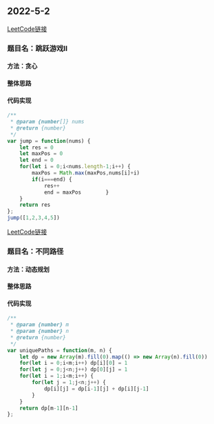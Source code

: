 ## 2022-5-2

[LeetCode链接]()

### 题目名：跳跃游戏Ⅱ

#### 方法：贪心

#### 整体思路

#### 代码实现
```javascript
/**
 * @param {number[]} nums
 * @return {number}
 */
var jump = function(nums) {
    let res = 0
    let maxPos = 0
    let end = 0
    for(let i = 0;i<nums.length-1;i++) {
        maxPos = Math.max(maxPos,nums[i]+i)
        if(i===end) {
            res++
            end = maxPos        }
    }
    return res
};
jump([1,2,3,4,5])
```
[LeetCode链接]()

### 题目名：不同路径

#### 方法：动态规划

#### 整体思路

#### 代码实现
```javascript
/**
 * @param {number} m
 * @param {number} n
 * @return {number}
 */
var uniquePaths = function(m, n) {
    let dp = new Array(m).fill(0).map(() => new Array(n).fill(0))
    for(let i = 0;i<m;i++) dp[i][0] = 1
    for(let j = 0;j<n;j++) dp[0][j] = 1
    for(let i = 1;i<m;i++) {
        for(let j = 1;j<n;j++) {
            dp[i][j] = dp[i-1][j] + dp[i][j-1]
        }
    }
    return dp[m-1][n-1]
};

```
